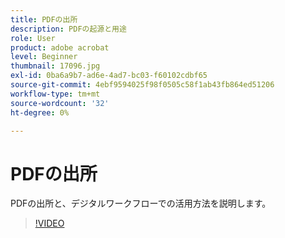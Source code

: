 ```yaml
---
title: PDFの出所
description: PDFの起源と用途
role: User
product: adobe acrobat
level: Beginner
thumbnail: 17096.jpg
exl-id: 0ba6a9b7-ad6e-4ad7-bc03-f60102cdbf65
source-git-commit: 4ebf9594025f98f0505c58f1ab43fb864ed51206
workflow-type: tm+mt
source-wordcount: '32'
ht-degree: 0%

---
```


# PDFの出所

PDFの出所と、デジタルワークフローでの活用方法を説明します。

>[!VIDEO](https://video.tv.adobe.com/v/17096?quality=12&learn=on&hidetitle=true)
